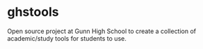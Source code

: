 # ghstools
Open source project at Gunn High School to create a collection of academic/study tools for students to use.
